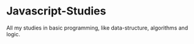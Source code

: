 # Javascript-Studies
 All my studies in basic programming, like data-structure, algorithms and logic.
